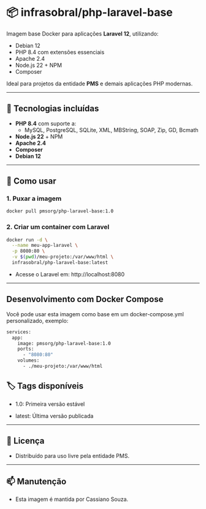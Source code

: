

# 📦 infrasobral/php-laravel-base

Imagem base Docker para aplicações **Laravel 12**, utilizando:

- Debian 12
- PHP 8.4 com extensões essenciais
- Apache 2.4
- Node.js 22 + NPM
- Composer

Ideal para projetos da entidade **PMS** e demais aplicações PHP modernas.

---

## 🧰 Tecnologias incluídas

- **PHP 8.4** com suporte a:
  - MySQL, PostgreSQL, SQLite, XML, MBString, SOAP, Zip, GD, Bcmath
- **Node.js 22** + NPM
- **Apache 2.4**
- **Composer**
- **Debian 12**

---

## 🚀 Como usar

### 1. Puxar a imagem

```bash
docker pull pmsorg/php-laravel-base:1.0
```

### 2. Criar um container com Laravel
```bash
docker run -d \
  --name meu-app-laravel \
  -p 8080:80 \
  -v $(pwd)/meu-projeto:/var/www/html \
  infrasobral/php-laravel-base:latest

```
- Acesse o Laravel em: http://localhost:8080

---

## Desenvolvimento com Docker Compose
Você pode usar esta imagem como base em um docker-compose.yml personalizado, exemplo:
```bash
services:
  app:
    image: pmsorg/php-laravel-base:1.0
    ports:
      - "8080:80"
    volumes:
      - ./meu-projeto:/var/www/html

```
## 🏷️ Tags disponíveis
- 1.0: Primeira versão estável

- latest: Última versão publicada

---
## 📄 Licença
- Distribuído para uso livre pela entidade PMS.

---
## 📫 Manutenção
- Esta imagem é mantida por Cassiano Souza.
